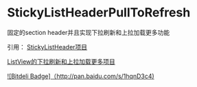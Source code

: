 StickyListHeaderPullToRefresh
=============================

固定的section header并且实现下拉刷新和上拉加载更多功能


引用：
[StickyListHeader项目](https://github.com/loopj/android-async-http)

[ListView的下拉刷新和上拉加载更多项目](https://github.com/Maxwin-z/XListView-Android)

[![Bitdeli Badge]（http://pan.baidu.com/s/1hqnD3c4)](http://blog.csdn.net/xuhl1022/article/details/30226593)
